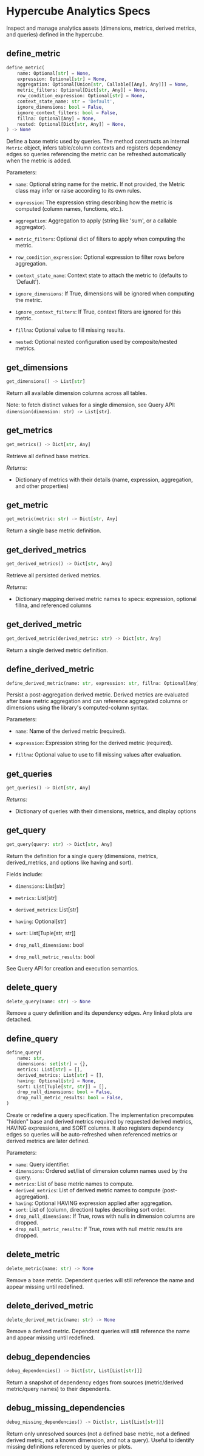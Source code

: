 # Hypercube Analytics Specs

Inspect and manage analytics assets (dimensions, metrics, derived metrics, and queries) defined in the hypercube.

## define_metric

```python
define_metric(
	name: Optional[str] = None,
	expression: Optional[str] = None,
	aggregation: Optional[Union[str, Callable[[Any], Any]]] = None,
	metric_filters: Optional[Dict[str, Any]] = None,
	row_condition_expression: Optional[str] = None,
	context_state_name: str = 'Default',
	ignore_dimensions: bool = False,
	ignore_context_filters: bool = False,
	fillna: Optional[Any] = None,
	nested: Optional[Dict[str, Any]] = None,
) -> None
```

Define a base metric used by queries. The method constructs an internal `Metric` object, infers table/column contexts and registers dependency edges so queries referencing the metric can be refreshed automatically when the metric is added.

Parameters:

- `name`: Optional string name for the metric. If not provided, the Metric class may infer or raise according to its own rules.

- `expression`: The expression string describing how the metric is computed (column names, functions, etc.).

- `aggregation`: Aggregation to apply (string like 'sum', or a callable aggregator).

- `metric_filters`: Optional dict of filters to apply when computing the metric.

- `row_condition_expression`: Optional expression to filter rows before aggregation.

- `context_state_name`: Context state to attach the metric to (defaults to 'Default').

- `ignore_dimensions`: If True, dimensions will be ignored when computing the metric.

- `ignore_context_filters`: If True, context filters are ignored for this metric.

- `fillna`: Optional value to fill missing results.

- `nested`: Optional nested configuration used by composite/nested metrics.

## get_dimensions

```python
get_dimensions() -> List[str]
```

Return all available dimension columns across all tables.

Note: to fetch distinct values for a single dimension, see Query API: `dimension(dimension: str) -> List[str]`.

## get_metrics

```python
get_metrics() -> Dict[str, Any]
```

Retrieve all defined base metrics. 

*Returns:*

- Dictionary of metrics with their details (name, expression, aggregation, and other properties)

## get_metric

```python
get_metric(metric: str) -> Dict[str, Any]
```

Return a single base metric definition.

## get_derived_metrics

```python
get_derived_metrics() -> Dict[str, Any]
```

Retrieve all persisted derived metrics.

*Returns:*

- Dictionary mapping derived metric names to specs: expression, optional fillna, and referenced columns

## get_derived_metric

```python
get_derived_metric(derived_metric: str) -> Dict[str, Any]
```

Return a single derived metric definition.

## define_derived_metric

```python
define_derived_metric(name: str, expression: str, fillna: Optional[Any] = None) -> None
```

Persist a post-aggregation derived metric. Derived metrics are evaluated after base metric aggregation and can reference aggregated columns or dimensions using the library's computed-column syntax.

Parameters:

- `name`: Name of the derived metric (required).

- `expression`: Expression string for the derived metric (required).

- `fillna`: Optional value to use to fill missing values after evaluation.

## get_queries

```python
get_queries() -> Dict[str, Any]
```

*Returns:*

- Dictionary of queries with their dimensions, metrics, and display options

## get_query

```python
get_query(query: str) -> Dict[str, Any]
```

Return the definition for a single query (dimensions, metrics, derived_metrics, and options like having and sort).

Fields include:
- `dimensions`: List[str]

- `metrics`: List[str]

- `derived_metrics`: List[str]

- `having`: Optional[str]

- `sort`: List[Tuple[str, str]]

- `drop_null_dimensions`: bool

- `drop_null_metric_results`: bool

See Query API for creation and execution semantics.

## delete_query

```python
delete_query(name: str) -> None
```

Remove a query definition and its dependency edges. Any linked plots are detached.

## define_query

```python
define_query(
	name: str,
	dimensions: set[str] = {},
	metrics: List[str] = [],
	derived_metrics: List[str] = [],
	having: Optional[str] = None,
	sort: List[Tuple[str, str]] = [],
	drop_null_dimensions: bool = False,
	drop_null_metric_results: bool = False,
)
```

Create or redefine a query specification. The implementation precomputes "hidden" base and derived metrics required by requested derived metrics, HAVING expressions, and SORT columns. It also registers dependency edges so queries will be auto-refreshed when referenced metrics or derived metrics are later defined.

Parameters:
- `name`: Query identifier.
- `dimensions`: Ordered set/list of dimension column names used by the query.
- `metrics`: List of base metric names to compute.
- `derived_metrics`: List of derived metric names to compute (post-aggregation).
- `having`: Optional HAVING expression applied after aggregation.
- `sort`: List of (column, direction) tuples describing sort order.
- `drop_null_dimensions`: If True, rows with nulls in dimension columns are dropped.
- `drop_null_metric_results`: If True, rows with null metric results are dropped.

## delete_metric

```python
delete_metric(name: str) -> None
```

Remove a base metric. Dependent queries will still reference the name and appear missing until redefined.

## delete_derived_metric

```python
delete_derived_metric(name: str) -> None
```

Remove a derived metric. Dependent queries will still reference the name and appear missing until redefined.

## debug_dependencies

```python
debug_dependencies() -> Dict[str, List[List[str]]]
```

Return a snapshot of dependency edges from sources (metric/derived metric/query names) to their dependents.

## debug_missing_dependencies

```python
debug_missing_dependencies() -> Dict[str, List[List[str]]]
```

Return only unresolved sources (not a defined base metric, not a defined derived metric, not a known dimension, and not a query). Useful to identify missing definitions referenced by queries or plots.

